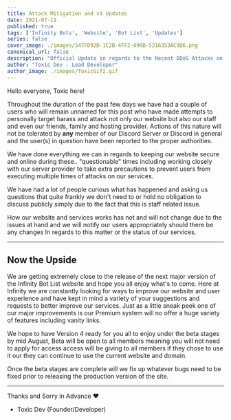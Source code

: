 ```yaml
---
title: Attack Mitigation and v4 Updates
date: 2021-07-11
published: true
tags: ['Infinity Bots', 'Website', 'Bot List', 'Updates']
series: false
cover_image: ./images/547FD92D-1C2B-4FF2-899D-5216353AC9D6.png
canonical_url: false
description: "Official Update in regards to the Recent DDoS Attacks on the Infinity Website and Staff."
author: "Toxic Dev - Lead Developer"
author_image: ./images/ToxicGif2.gif
---
```


Hello everyone, Toxic here!

Throughout the duration of the past few days we have had a couple of users who will remain unnamed for this post who have made attempts
to personally target harass and attack not only our website but also our staff and even our friends, family and hosting provider. Actions of this nature will not
be tolerated by **any** member of our Discord Server or Discord in general and the user(s) in question have been reported to the proper authorities.

We have done everything we can in regards to keeping our website secure and online during these.. "questionable" times including working closely
with our server provider to take extra precautions to prevent users from executing multiple times of attacks on our services.

We have had a lot of people curious what has happened and asking us questions that quite frankly we don't need to or hold no obligation to discuss publicly
simply due to the fact that this is staff related issue.

How our website and services works has not and will not change due to the issues at hand and we will notify our users appropriately should there be any changes
In regards to this matter or the status of our services.

---

## Now the Upside

We are getting extremely close to the release of the next major version of the Infinity Bot List website and hope you all enjoy what's to come. Here at Infinity
we are constantly looking for ways to improve our website and user experience and have kept in mind a variety of your suggestions and requests to better improve 
our services. Just as a little sneak peek one of our major improvements is our Premium system will no offer a huge variety of features including vanity links.

We hope to have Version 4 ready for you all to enjoy under the beta stages by mid August, Beta will be open to all members meaning you will not need to apply for access
access will be giving to all members if they chose to use it our they can continue to use the current website and domain.

Once the beta stages are complete will we fix up whatever bugs need to be fixed prior to releasing the production version of the site.


---

Thanks and Sorry in Advance ❤️
- Toxic Dev (Founder/Developer)
